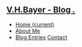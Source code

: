 ## [V.H.Bayer - Blog _._](index.html)

  * [Home (current) ](index.html)
  * [About Me](about.html)
  * [Blog Entries](blog.html)
[Contact](contact.html) 


